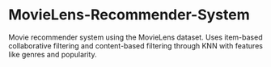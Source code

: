# MovieLens-Recommender-System
Movie recommender system using the MovieLens dataset. Uses item-based collaborative filtering and content-based filtering through KNN with features like genres and popularity.
